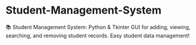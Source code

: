 # Student-Management-System
📚 Student Management System: Python &amp; Tkinter GUI for adding, viewing, searching, and removing student records. Easy student data management!
